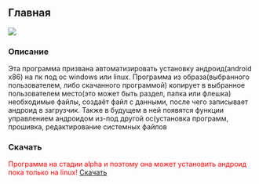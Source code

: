 ## Главная
![](http://cs5-1.4pda.to/11269865/%CC%E5%ED%FE+yourdroid+2.0.png?s=004e792a5bc0f54159eb923b00000000ff3fd90dafe38beebf39ef318128294a)
### Описание

Эта программа призвана автоматизировать установку андроид(android x86) на пк под ос windows или linux. 
Программа из образа(выбранного пользователем, либо скачанного программой) копирует в выбранное пользователем место(это может быть раздел, папка или флешка) необходимые файлы, 
создаёт файл с данными, после чего записывает андроид в загрузчик. Также в будущем в ней появятся функции управлением андроидом из-под другой ос(установка программ, прошивка, 
редактирование системных файлов

### Скачать

<font color="red">Программа на стадии alpha и поэтому она может установить андроид пока только на linux!</font>
[Скачать](https://github.com/YourDroid/YourDroid/releases)
